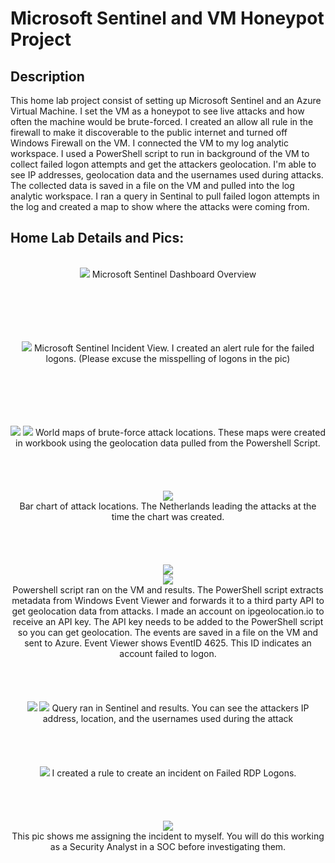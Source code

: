 <h1>Microsoft Sentinel and VM Honeypot Project</h1>

 

<h2>Description</h2>
This home lab project consist of setting up Microsoft Sentinel and an Azure Virtual Machine. I set the VM as a honeypot to see live attacks and how often the machine would be brute-forced. I created an allow all rule in the firewall to make it discoverable to the public internet and turned off Windows Firewall on the VM. I connected the VM to my log analytic workspace. I used a PowerShell script to run in background of the VM to collect failed logon attempts and get the attackers geolocation. I'm able to see IP addresses, geolocation data and the usernames used during attacks. The collected data is saved in a file on the VM and pulled into the log analytic workspace. I ran a query in Sentinal to pull failed logon attempts in the log and created a map to show where the attacks were coming from.
<br />



<h2>Home Lab Details and Pics:</h2>

<p align="center">
<br/>
<img src="https://i.imgur.com/bWHYL2V.png" <br />
Microsoft Sentinel Dashboard Overview
<br />
<br />
<br />
<br />
<br />
<p align="center">
<br/>
<img src="https://i.imgur.com/M0qef5j.png" <br />
Microsoft Sentinel Incident View. I created an alert rule for the failed logons. (Please excuse the misspelling of logons in the pic) 
<br />
<br />
<br />
<br />
<br />
<p align="center">
<br/>
<img src="https://i.imgur.com/vvzyLEb.png" <br />
<img src="https://i.imgur.com/V5DYu9C.png" <br />
World maps of brute-force attack locations. These maps were created in workbook using the geolocation data pulled from the Powershell Script. 
<br />
<br />
<br />
<br />
<br />
<img src="https://i.imgur.com/sgM3HeJ.png" <br />
<br />
Bar chart of attack locations. The Netherlands leading the attacks at the time the chart was created. <bf />
<br />
<br />
<br />
<br />
<br />
<img src="https://i.imgur.com/C7xlB9i.png"
<br />
<br />
<img src="https://i.imgur.com/7xUyjNt.png" <br />
<br />
Powershell script ran on the VM and results. The PowerShell script extracts metadata from Windows Event Viewer and forwards it to a third party API to get geolocation data from attacks. I made an account on ipgeolocation.io to receive an API key. The API key needs to be added to the PowerShell script so you can get geolocation. The events are saved in a file on the VM and sent to Azure. Event Viewer shows EventID 4625. This ID indicates an account failed to logon.
<br />
<br />
<br />
<br />
<br />
<img src="https://i.imgur.com/OqlKLR1.png" <br />
<img src="https://i.imgur.com/5WAke6O.png" <br />
Query ran in Sentinel and results. You can see the attackers IP address, location, and the usernames used during the attack
<br />
<br />
<br />
<br />
<br />
<img src="https://i.imgur.com/el7m89z.png" <br />
I created a rule to create an incident on Failed RDP Logons.
<br />
<br />
<br />
<br />
<br />
<img src="https://i.imgur.com/PqoHVGW.png" <br />
<br />
This pic shows me assigning the incident to myself. You will do this working as a Security Analyst in a SOC before investigating them.
<br />
<br />
